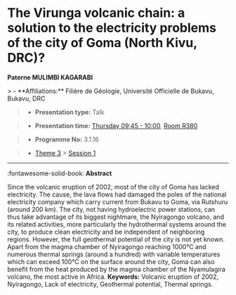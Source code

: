 # The Virunga volcanic chain: a solution to the electricity problems of the city of Goma (North Kivu, DRC)?

**Paterne MULIMBI KAGARABI**

<!-- more -->> - **Affiliations:** Filière de Géologie, Université Officielle de Bukavu, Bukavu, DRC

> - **Presentation type:** Talk

> - **Presentation time:** [Thursday 09:45 - 10:00](../sessions_comparison.md#__tabbed_3_5), [Room R380](../maps_venue.md#__tabbed_1_1)

> - **Programme No:** 3.1.16

> - [Theme 3](../theme3.md) > [Session 1](../sessions/session-3-1.md)

--- 

:fontawesome-solid-book: **Abstract**

Since the volcanic eruption of 2002, most of the city of Goma has lacked electricity. The cause, the lava flows had damaged the poles of the national electricity company which carry current from Bukavu to Goma, via Rutshuru (around 200 km). The city, not having hydroelectric power stations, can thus take advantage of its biggest nightmare, the Nyiragongo volcano, and its related activities, more particularly the hydrothermal systems around the city, to produce clean electricity and be independent of neighboring regions. However, the full geothermal potential of the city is not yet known. Apart from the magma chamber of Nyiragongo reaching 1000°C and numerous thermal springs (around a hundred) with variable temperatures which can exceed 100°C on the surface around the city, Goma can also benefit from the heat produced by the magma chamber of the Nyamulagira volcano, the most active in Africa.
**Keywords:** Volcanic eruption of 2002, Nyiragongo, Lack of electricity, Geothermal potential, Thermal springs.

